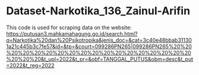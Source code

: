 # Dataset-Narkotika_136_Zainul-Arifin
This code is used for scraping data on the website: https://putusan3.mahkamahagung.go.id/search.html?q=Narkotika%20dan%20Psikotropika&jenis_doc=&cat=3c40e48bbab311301a21c445b3c7fe57&jd=&tp=&court=099286PN265|099286PN265%20%20%20%20%20%20%20%20%20%20%20%20%20%20%20%20%20%20%20%20%20&t_upl=2022&t_pr=&obf=TANGGAL_PUTUS&obm=desc&t_put=2022&t_reg=2022
